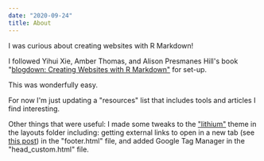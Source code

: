 ```yaml
---
date: "2020-09-24"
title: About
---
```


I was curious about creating websites with R Markdown! 

I followed Yihui Xie, Amber Thomas, and Alison Presmanes Hill's book "[blogdown: Creating Websites with R Markdown"](https://bookdown.org/yihui/blogdown/) for set-up.

This was wonderfully easy.

For now I'm just updating a "resources" list that includes tools and articles I find interesting. 

Other things that were useful: I made some tweaks to the ["lithium"](https://themes.gohugo.io/hugo-lithium-theme/) theme in the layouts folder including: getting external links to open in a new tab (see [this post](https://yihui.org/en/2018/09/target-blank/)) in the "footer.html" file, and added Google Tag Manager in the "head_custom.html" file.

